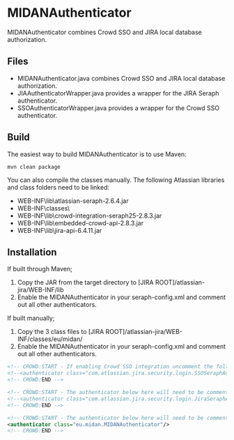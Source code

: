 # MIDANAuthenticator
MIDANAuthenticator combines Crowd SSO and JIRA local database authorization.

## Files
- MIDANAuthenticator.java combines Crowd SSO and JIRA local database authorization.
- JIAAuthenticatorWrapper.java provides a wrapper for the JIRA Seraph authenticator.
- SSOAuthenticatorWrapper.java provides a wrapper for the Crowd SSO authenticator.

## Build
The easiest way to build MIDANAuthenticator is to use Maven:

```shell
mvn clean package
```

You can also compile the classes manually. The following Atlassian libraries and class folders need to be linked:

- WEB-INF\lib\atlassian-seraph-2.6.4.jar
- WEB-INF\classes\
- WEB-INF\lib\crowd-integration-seraph25-2.8.3.jar
- WEB-INF\lib\embedded-crowd-api-2.8.3.jar
- WEB-INF\lib\jira-api-6.4.11.jar

## Installation
If built through Maven;
1. Copy the JAR from the target directory to [JIRA ROOT]/atlassian-jira/WEB-INF/lib
2. Enable the MIDANAuthenticator in your seraph-config.xml and comment out all other authenticators.

If built manually;
1. Copy the 3 class files to [JIRA ROOT]/atlassian-jira/WEB-INF/classes/eu/midan/
2. Enable the MIDANAuthenticator in your seraph-config.xml and comment out all other authenticators.

```xml
<!-- CROWD:START - If enabling Crowd SSO integration uncomment the following SSOSeraphAuthenticator and comment out the JiraSeraphAuthenticator below -->
<!--<authenticator class="com.atlassian.jira.security.login.SSOSeraphAuthenticator"/>-->
<!-- CROWD:END -->

<!-- CROWD:START - The authenticator below here will need to be commented out for Crowd SSO integration -->
<!--<authenticator class="com.atlassian.jira.security.login.JiraSeraphAuthenticator"/>-->
<!-- CROWD:END -->

<!-- CROWD:START - The authenticator below here will need to be commented out for Crowd SSO integration -->
<authenticator class="eu.midan.MIDANAuthenticator"/>
<!-- CROWD:END -->
```
